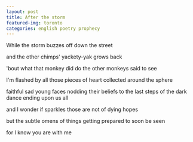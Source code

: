 ```yaml
---
layout: post
title: After the storm
featured-img: toronto
categories: english poetry prophecy
---
```


While the storm buzzes off down the street

and the other chimps' yackety-yak grows back

'bout what that monkey did do the other monkeys said to see

I'm flashed by all those pieces of heart collected around the sphere

faithful sad young faces nodding their beliefs to the last steps of the dark dance ending upon us all

and I wonder if sparkles those are not of dying hopes

but the subtle omens of things getting prepared to soon be seen

for I know you are with me
